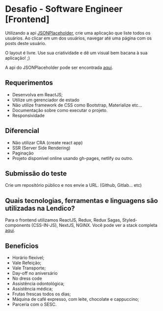 # Desafio - Software Engineer [Frontend]

  Utilizando a api [JSONPlaceholder](https://jsonplaceholder.typicode.com/), crie uma aplicação que liste todos os usuários. Ao clicar em um dos usuários, navegar até uma página com os posts deste usuário.

  O layout é livre. Use sua criatividade e dê um visual bem bacana à sua aplicação! ;)

  A api do JSONPlaceholder pode ser encontrada [aqui](https://jsonplaceholder.typicode.com/).

## Requerimentos
  - Desenvolva em ReactJS;
  - Utilize um gerenciador de estado
  - Não utilize framework de CSS como Bootstrap, Materialize etc...
  - Documentação sobre como executar o projeto.
  - Responsividade

## Diferencial
  - Não utilizar CRA (create react app)
  - SSR (Server Side Rendering)
  - Paginação
  - Projeto disponível online usando gh-pages, netlify ou outro.

## Submissão do teste
  Crie um repositório público e nos envie a URL. (Github, Gitlab... etc)

## Quais tecnologias, ferramentas e linguagens são utilizadas na Lendico?
  Para o frontend utilizamos ReactJS, Redux, Redux Sagas, Styled-components
  (CSS-IN-JS), NextJS, NGINX. Você pode ver a stack completa [aqui](https://stackshare.io/lendico-brasil/lendico-brasil).

## Benefícios
  - Horário flexível;
  - Vale Refeição;
  - Vale Transporte;
  - Day-off no aniversário
  - No dress code
  - Assistência odontológica;
  - Assistência médica;
  - Frutas frescas todos os dias;
  - Máquina de café expresso, com leite, chocolate e cappuccino;
  - Parceria com o SESC.
